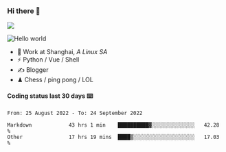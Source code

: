 ### Hi there 👋
![](https://komarev.com/ghpvc/?username=Xuhandsome)


<img src="https://github-readme-stats.vercel.app/api?username=XuHandsome&show_icons=true&theme=merko" alt="Hello world">

<br/>

- 🍻  Work at Shanghai, _A Linux SA_
- ⚡  Python / Vue / Shell
- ✍️  Blogger
- ♟  Chess / ping pong / LOL

#### Coding status last 30 days ⌨️

<!--START_SECTION:waka-->

```text
From: 25 August 2022 - To: 24 September 2022

Markdown            43 hrs 1 min    ██████████▓░░░░░░░░░░░░░░   42.28 %
Other               17 hrs 19 mins  ████▒░░░░░░░░░░░░░░░░░░░░   17.03 %
```

<!--END_SECTION:waka-->
